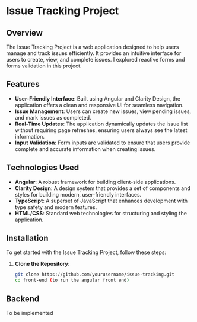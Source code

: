 # Issue Tracking Project

## Overview

The Issue Tracking Project is a web application designed to help users manage and track issues efficiently. It provides an intuitive interface for users to create, view, and complete issues. I explored reactive forms and forms validation in this project.

## Features

- **User-Friendly Interface**: Built using Angular and Clarity Design, the application offers a clean and responsive UI for seamless navigation.
- **Issue Management**: Users can create new issues, view pending issues, and mark issues as completed.
- **Real-Time Updates**: The application dynamically updates the issue list without requiring page refreshes, ensuring users always see the latest information.
- **Input Validation**: Form inputs are validated to ensure that users provide complete and accurate information when creating issues.

## Technologies Used

- **Angular**: A robust framework for building client-side applications.
- **Clarity Design**: A design system that provides a set of components and styles for building modern, user-friendly interfaces.
- **TypeScript**: A superset of JavaScript that enhances development with type safety and modern features.
- **HTML/CSS**: Standard web technologies for structuring and styling the application.

## Installation

To get started with the Issue Tracking Project, follow these steps:

1. **Clone the Repository**:
   ```bash
   git clone https://github.com/yourusername/issue-tracking.git
   cd front-end (to run the angular front end)

## Backend
To be implemented
